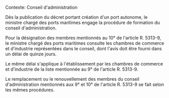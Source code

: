 Contexte: Conseil d'administration

Dès la publication du décret portant création d'un port autonome, le ministre chargé des ports maritimes engage la procédure de formation du conseil d'administration.

Pour la désignation des membres mentionnés au 10° de l'article R. 5313-9, le ministre chargé des ports maritimes consulte les chambres de commerce et d'industrie représentées dans le conseil, dont l'avis doit être fourni dans un délai de quinze jours.

Le même délai s'applique à l'établissement par les chambres de commerce et d'industrie de la liste mentionnée au 9° de l'article R. 5313-9.

Le remplacement ou le renouvellement des membres du conseil d'administration mentionnés aux 9° et 10° de l'article R. 5313-9 se fait selon les mêmes procédures.